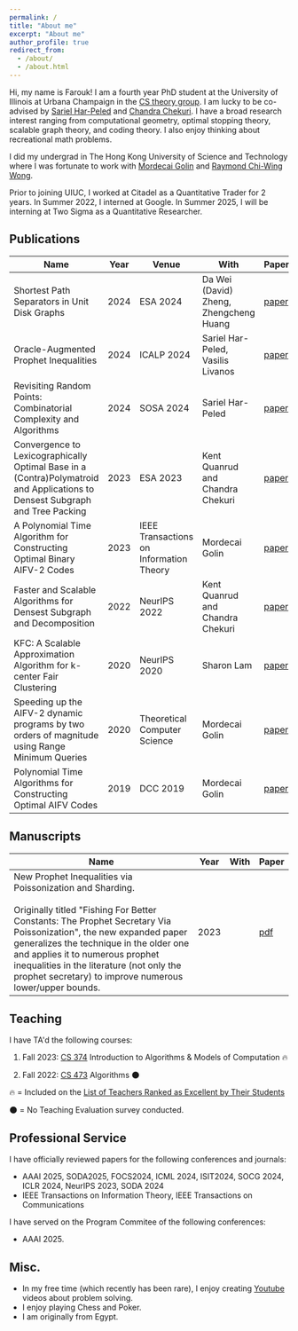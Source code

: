 ```yaml
---
permalink: /
title: "About me"
excerpt: "About me"
author_profile: true
redirect_from: 
  - /about/
  - /about.html
---
```


Hi, my name is Farouk! I am a fourth year PhD student at the University of Illinois at Urbana Champaign in the [CS theory group](https://publish.illinois.edu/theory-cs/faculty/). I am lucky to be co-advised by [Sariel Har-Peled](https://sarielhp.org/) and [Chandra Chekuri](https://chekuri.cs.illinois.edu/). I have a broad research interest ranging from computational geometry, optimal stopping theory, scalable graph theory, and coding theory. I also enjoy thinking about recreational math problems. 

I did my undergrad in The Hong Kong University of Science and Technology where I was fortunate to work with [Mordecai Golin](https://www.cse.ust.hk/faculty/golin/) and [Raymond Chi-Wing Wong](https://www.cse.ust.hk/~raywong/). 

Prior to joining UIUC, I worked at Citadel as a Quantitative Trader for 2 years. In Summer 2022, I interned at Google. In Summer 2025, I will be interning at Two Sigma as a Quantitative Researcher. 

## Publications

| Name             | Year   | Venue | With |     Paper                                                         |
| --------         | ------ | ------| --------|  ------------------------------------------------------------ |
| Shortest Path Separators in Unit Disk Graphs | 2024 | ESA 2024 | Da Wei (David) Zheng, Zhengcheng Huang | [paper](https://arxiv.org/pdf/2407.15980) |
| Oracle-Augmented Prophet Inequalities    | 2024 | ICALP 2024 | Sariel Har-Peled, Vasilis Livanos  | [paper](https://arxiv.org/abs/2404.11853)    |
| Revisiting Random Points: Combinatorial Complexity and Algorithms    | 2024 | SOSA 2024 | Sariel Har-Peled  | [paper](https://arxiv.org/abs/2208.03829)   |
| Convergence to Lexicographically Optimal Base in a (Contra)Polymatroid and Applications to Densest Subgraph and Tree Packing    | 2023 | ESA 2023 | Kent Quanrud and Chandra Chekuri    | [paper](https://arxiv.org/abs/2305.02987)                             |
| A Polynomial Time Algorithm for Constructing Optimal Binary AIFV-2 Codes    | 2023 | IEEE Transactions on Information Theory | Mordecai Golin    | [paper](https://ieeexplore.ieee.org/document/10155474)                          |
| Faster and Scalable Algorithms for Densest Subgraph and Decomposition    | 2022 | NeurIPS 2022 | Kent Quanrud and Chandra Chekuri    | [paper](https://openreview.net/forum?id=QMrs1nggaL)                           |
| KFC: A Scalable Approximation Algorithm for k-center Fair Clustering    | 2020 | NeurIPS 2020 | Sharon Lam    | [paper](https://proceedings.neurips.cc/paper/2020/file/a6d259bfbfa2062843ef543e21d7ec8e-Paper.pdf)                             |
| Speeding up the AIFV-2 dynamic programs by two orders of magnitude using Range Minimum Queries    | 2020 | Theoretical Computer Science | Mordecai Golin    | [paper](https://arxiv.org/abs/2002.09885)                             |
| Polynomial Time Algorithms for Constructing Optimal AIFV Codes    | 2019 | DCC 2019 | Mordecai Golin    | [paper](https://arxiv.org/abs/2001.11170)                             |



## Manuscripts

| Name             | Year   | With |  Paper                                                              |
| --------         | ------ | ------| ------------------------------------------------------------ |
| New Prophet Inequalities via Poissonization and Sharding. <br><br> Originally titled "Fishing For Better Constants: The Prophet Secretary Via Poissonization", the new expanded paper generalizes the technique in the older one and applies it to numerous prophet inequalities in the literature (not only the prophet secretary) to improve numerous lower/upper bounds.   | 2023 | | [pdf](http://arxiv.org/abs/2307.00971) | 

## Teaching
I have TA'd the following courses:

1) Fall 2023: [CS 374](https://courses.engr.illinois.edu/cs374al1/fa2023/staff.html) Introduction to Algorithms & Models of Computation 🔥
   
2) Fall 2022: [CS 473](https://courses.engr.illinois.edu/cs473/fa2022/) Algorithms 🌑

🔥 = Included on the [List of Teachers Ranked as Excellent by Their Students](https://citl.illinois.edu/citl-101/measurement-evaluation/teaching-evaluation/teaching-evaluations-(ices)/teachers-ranked-as-excellent)

🌑 = No Teaching Evaluation survey conducted. 


## Professional Service
I have officially reviewed papers for the following conferences and journals:

- AAAI 2025, SODA2025, FOCS2024, ICML 2024, ISIT2024, SOCG 2024, ICLR 2024, NeurIPS 2023, SODA 2024
- IEEE Transactions on Information Theory, IEEE Transactions on Communications

I have served on the Program Commitee of the following conferences:
- AAAI 2025. 

## Misc.

- In my free time (which recently has been rare), I enjoy creating [Youtube](https://www.youtube.com/watch?v=XqTBrQYYUcc&ab_channel=ForAllEpsilon) videos about problem solving.
- I enjoy playing Chess and Poker.
- I am originally from Egypt.
